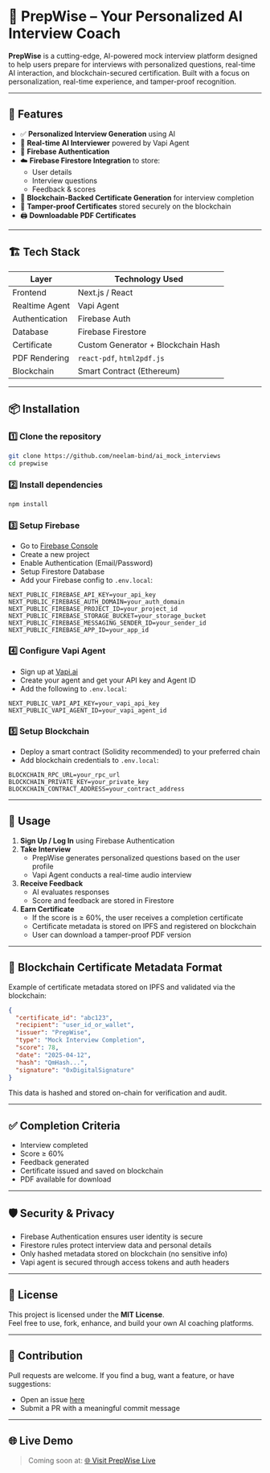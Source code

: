 # 🚀 PrepWise – Your Personalized AI Interview Coach

**PrepWise** is a cutting-edge, AI-powered mock interview platform designed to help users prepare for interviews with personalized questions, real-time AI interaction, and blockchain-secured certification. Built with a focus on personalization, real-time experience, and tamper-proof recognition.

---

## 🧠 Features

- ✅ **Personalized Interview Generation** using AI  
- 🤖 **Real-time AI Interviewer** powered by Vapi Agent  
- 🔐 **Firebase Authentication**  
- ☁️ **Firebase Firestore Integration** to store:
  - User details
  - Interview questions
  - Feedback & scores
- 📜 **Blockchain-Backed Certificate Generation** for interview completion  
- 🧾 **Tamper-proof Certificates** stored securely on the blockchain  
- 🖨️ **Downloadable PDF Certificates**  

---

## 🏗️ Tech Stack

| Layer           | Technology Used                    |
|-----------------|------------------------------------|
| Frontend        | Next.js / React                    |
| Realtime Agent  | Vapi Agent                         |
| Authentication  | Firebase Auth                      |
| Database        | Firebase Firestore                 |
| Certificate     | Custom Generator + Blockchain Hash |
| PDF Rendering   | `react-pdf`, `html2pdf.js`         |
| Blockchain      | Smart Contract (Ethereum)          |

---

## 📦 Installation

### 1️⃣ Clone the repository

```bash
git clone https://github.com/neelam-bind/ai_mock_interviews
cd prepwise
```

### 2️⃣ Install dependencies

```bash
npm install
```

### 3️⃣ Setup Firebase

- Go to [Firebase Console](https://console.firebase.google.com/)
- Create a new project
- Enable Authentication (Email/Password)
- Setup Firestore Database
- Add your Firebase config to `.env.local`:

```env
NEXT_PUBLIC_FIREBASE_API_KEY=your_api_key
NEXT_PUBLIC_FIREBASE_AUTH_DOMAIN=your_auth_domain
NEXT_PUBLIC_FIREBASE_PROJECT_ID=your_project_id
NEXT_PUBLIC_FIREBASE_STORAGE_BUCKET=your_storage_bucket
NEXT_PUBLIC_FIREBASE_MESSAGING_SENDER_ID=your_sender_id
NEXT_PUBLIC_FIREBASE_APP_ID=your_app_id
```

### 4️⃣ Configure Vapi Agent

- Sign up at [Vapi.ai](https://vapi.ai/)
- Create your agent and get your API key and Agent ID
- Add the following to `.env.local`:

```env
NEXT_PUBLIC_VAPI_API_KEY=your_vapi_api_key
NEXT_PUBLIC_VAPI_AGENT_ID=your_vapi_agent_id
```

### 5️⃣ Setup Blockchain

- Deploy a smart contract (Solidity recommended) to your preferred chain
- Add blockchain credentials to `.env.local`:

```env
BLOCKCHAIN_RPC_URL=your_rpc_url
BLOCKCHAIN_PRIVATE_KEY=your_private_key
BLOCKCHAIN_CONTRACT_ADDRESS=your_contract_address
```

---

## 🚀 Usage

1. **Sign Up / Log In** using Firebase Authentication  
2. **Take Interview**
   - PrepWise generates personalized questions based on the user profile
   - Vapi Agent conducts a real-time audio interview
3. **Receive Feedback**
   - AI evaluates responses
   - Score and feedback are stored in Firestore
4. **Earn Certificate**
   - If the score is ≥ 60%, the user receives a completion certificate
   - Certificate metadata is stored on IPFS and registered on blockchain
   - User can download a tamper-proof PDF version

---

## 🔐 Blockchain Certificate Metadata Format

Example of certificate metadata stored on IPFS and validated via the blockchain:

```json
{
  "certificate_id": "abc123",
  "recipient": "user_id_or_wallet",
  "issuer": "PrepWise",
  "type": "Mock Interview Completion",
  "score": 78,
  "date": "2025-04-12",
  "hash": "QmHash...",
  "signature": "0xDigitalSignature"
}
```

This data is hashed and stored on-chain for verification and audit.

---

## ✅ Completion Criteria

- Interview completed  
- Score ≥ 60%  
- Feedback generated  
- Certificate issued and saved on blockchain  
- PDF available for download  

---

## 🛡️ Security & Privacy

- Firebase Authentication ensures user identity is secure  
- Firestore rules protect interview data and personal details  
- Only hashed metadata stored on blockchain (no sensitive info)  
- Vapi agent is secured through access tokens and auth headers  

---

## 📄 License

This project is licensed under the **MIT License**.  
Feel free to use, fork, enhance, and build your own AI coaching platforms.

---

## 🙌 Contribution

Pull requests are welcome. If you find a bug, want a feature, or have suggestions:

- Open an issue [here](https://github.com/neelam-bind/ai_mock_interviews/issues)  
- Submit a PR with a meaningful commit message

---

## 🌐 Live Demo

> Coming soon at: [🌐 Visit PrepWise Live](https://ai-mock-interviews-mu.vercel.app)
